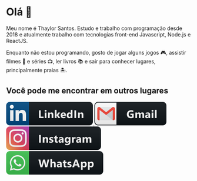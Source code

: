 <h1>Olá 👋</h1>
<p>Meu nome é Thaylor Santos. Estudo e trabalho com programação desde 2018 e atualmente trabalho com tecnologias front-end Javascript, Node.js e ReactJS.</p>

<p>Enquanto não estou programando, gosto de jogar alguns jogos 🎮, assistir filmes 🎥 e séries 📺, ler livros 📚 e sair para conhecer lugares, principalmente praias 🏝.</p>

<h2>Você pode me encontrar em outros lugares</h2>

<a href="https://www.linkedin.com/in/thaylor-dos-santos-2a2989162/">
  <img src="/linkedin.svg" alt="linkedin" style="max-width:100%;">
</a>

<a href="mailto:thaylormichi@gmail.com">
  <img src="/gmail.svg" alt="gmail" style="max-width:100%;">
</a>

<a href="https://www.instagram.com/thaylorz/">
   <img src="/instagram.svg" alt="instagram" style="max-width:100%;">
</a>

<a href="https://api.whatsapp.com/send?phone=5548998037287">
  <img src="/whatsapp.svg" alt="whatsapp" style="max-width:100%;">
</a>
